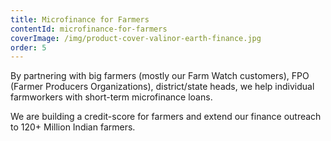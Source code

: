 ```yaml
---
title: Microfinance for Farmers
contentId: microfinance-for-farmers
coverImage: /img/product-cover-valinor-earth-finance.jpg
order: 5
---
```


By partnering with big farmers (mostly our Farm Watch customers), FPO (Farmer Producers Organizations), district/state heads, we help individual farmworkers with short-term microfinance loans.

We are building a credit-score for farmers and extend our finance outreach to 120+ Million Indian farmers.
